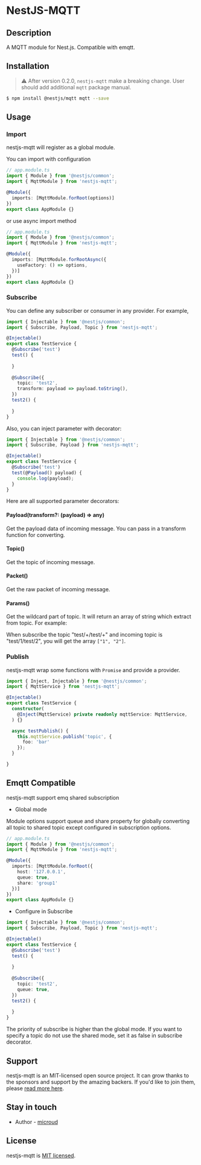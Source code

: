 # NestJS-MQTT

## Description

A MQTT module for Nest.js. Compatible with emqtt.

## Installation

> ⚠️ After version 0.2.0, `nestjs-mqtt` make a breaking change. User should add additional `mqtt` package manual.

```bash
$ npm install @nestjs/mqtt mqtt --save
```

## Usage

### Import

nestjs-mqtt will register as a global module.

You can import with configuration

```typescript
// app.module.ts
import { Module } from '@nestjs/common';
import { MqttModule } from 'nestjs-mqtt';

@Module({
  imports: [MqttModule.forRoot(options)]
})
export class AppModule {}
```

or use async import method

```typescript
// app.module.ts
import { Module } from '@nestjs/common';
import { MqttModule } from 'nestjs-mqtt';

@Module({
  imports: [MqttModule.forRootAsync({
    useFactory: () => options,
  })]
})
export class AppModule {}
```


### Subscribe

You can define any subscriber or consumer in any provider. For example,

```typescript
import { Injectable } from '@nestjs/common';
import { Subscribe, Payload, Topic } from 'nestjs-mqtt';

@Injectable()
export class TestService {
  @Subscribe('test')
  test() {
  
  }
  
  @Subscribe({
    topic: 'test2',
    transform: payload => payload.toString(),
  })
  test2() {
    
  }
}
```

Also, you can inject parameter with decorator:

```typescript
import { Injectable } from '@nestjs/common';
import { Subscribe, Payload } from 'nestjs-mqtt';

@Injectable()
export class TestService {
  @Subscribe('test')
  test(@Payload() payload) {
    console.log(payload);
  }
}
```

Here are all supported parameter decorators:

#### Payload(transform?: (payload) => any)

Get the payload data of incoming message. You can pass in a transform function for converting.

#### Topic()

Get the topic of incoming message.

#### Packet()

Get the raw packet of incoming message.

#### Params()

Get the wildcard part of topic. It will return an array of string which extract from topic. For example:

When subscribe the topic "test/+/test/+" and incoming topic is "test/1/test/2", you will get the array `["1", "2"]`. 

### Publish

nestjs-mqtt wrap some functions with `Promise` and provide a provider.

```typescript
import { Inject, Injectable } from '@nestjs/common';
import { MqttService } from 'nestjs-mqtt';

@Injectable()
export class TestService {
  constructor(
    @Inject(MqttService) private readonly mqttService: MqttService,
  ) {}

  async testPublish() {
    this.mqttService.publish('topic', {
      foo: 'bar'
    });
  }

}
```

## Emqtt Compatible

nestjs-mqtt support emq shared subscription

- Global mode

Module options support queue and share property for globally converting all topic to shared topic except configured in subscription options.

```typescript
// app.module.ts
import { Module } from '@nestjs/common';
import { MqttModule } from 'nestjs-mqtt';

@Module({
  imports: [MqttModule.forRoot({
    host: '127.0.0.1',
    queue: true,
    share: 'group1'
  })]
})
export class AppModule {}
```

- Configure in Subscribe

```typescript
import { Injectable } from '@nestjs/common';
import { Subscribe, Payload, Topic } from 'nestjs-mqtt';

@Injectable()
export class TestService {
  @Subscribe('test')
  test() {
  
  }
  
  @Subscribe({
    topic: 'test2',
    queue: true,
  })
  test2() {
    
  }
}
```

The priority of subscribe is higher than the global mode. If you want to specify a topic do not use the shared mode, set it as false in subscribe decorator. 

## Support

nestjs-mqtt is an MIT-licensed open source project. It can grow thanks to the sponsors and support by the amazing backers. If you'd like to join them, please [read more here](https://docs.nestjs.com/support).

## Stay in touch

- Author - [microud](https://xknow.net)

## License

nestjs-mqtt is [MIT licensed](LICENSE).
